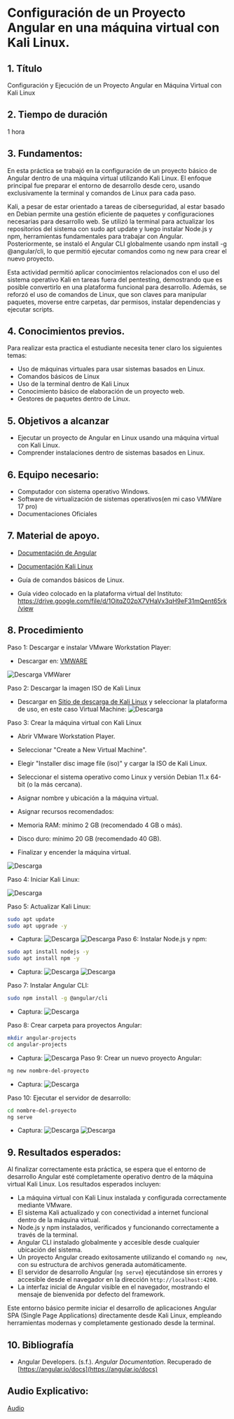 # Configuración de un Proyecto Angular en una máquina virtual con Kali Linux.

## 1. Título

Configuración y Ejecución de un Proyecto Angular en Máquina Virtual con Kali Linux

## 2. Tiempo de duración

1 hora

## 3. Fundamentos:

En esta práctica se trabajó en la configuración de un proyecto básico de Angular dentro de una máquina virtual utilizando Kali Linux. El enfoque principal fue preparar el entorno de desarrollo desde cero, usando exclusivamente la terminal y comandos de Linux para cada paso.

Kali, a pesar de estar orientado a tareas de ciberseguridad, al estar basado en Debian permite una gestión eficiente de paquetes y configuraciones necesarias para desarrollo web. Se utilizó la terminal para actualizar los repositorios del sistema con sudo apt update y luego instalar Node.js y npm, herramientas fundamentales para trabajar con Angular. Posteriormente, se instaló el Angular CLI globalmente usando npm install -g @angular/cli, lo que permitió ejecutar comandos como ng new para crear el nuevo proyecto.

Esta actividad permitió aplicar conocimientos relacionados con el uso del sistema operativo Kali en tareas fuera del pentesting, demostrando que es posible convertirlo en una plataforma funcional para desarrollo. Además, se reforzó el uso de comandos de Linux, que son claves para manipular paquetes, moverse entre carpetas, dar permisos, instalar dependencias y ejecutar scripts.

## 4. Conocimientos previos.

Para realizar esta practica el estudiante necesita tener claro los siguientes temas:

- Uso de máquinas virtuales para usar sistemas basados en Linux.
- Comandos básicos de Linux
- Uso de la terminal dentro de Kali Linux
- Conocimiento básico de elaboración de un proyecto web.
- Gestores de paquetes dentro de Linux.

## 5. Objetivos a alcanzar

- Ejecutar un proyecto de Angular en Linux usando una máquina virtual con Kali Linux.
- Comprender instalaciones dentro de sistemas basados en Linux.

## 6. Equipo necesario:

- Computador con sistema operativo Windows.
- Software de virtualización de sistemas operativos(en mi caso VMWare 17 pro)
- Documentaciones Oficiales

## 7. Material de apoyo.

- [Documentación de Angular](https://angular.io/)

- [Documentación Kali Linux ](https://www.kali.org/docs/)
- Guía de comandos básicos de Linux.
- Guía video colocado en la plataforma virtual del Instituto: https://drive.google.com/file/d/1OitqZ02pX7VHaVx3qH9eF31mQent65rk/view

## 8. Procedimiento

Paso 1: Descargar e instalar VMware Workstation Player:

- Descargar en: [VMWARE](https://www.vmware.com/go/downloadplayer)

![Descarga VMWarer](src/imagewm.png)

Paso 2: Descargar la imagen ISO de Kali Linux

- Descargar en [Sitio de descarga de Kali Linux](https://www.kali.org/get-kali/#kali-platforms) y seleccionar la plataforma de uso, en este caso Virtual Machine:
  ![Descarga ](src/vmachine.png)

Paso 3: Crear la máquina virtual con Kali Linux

- Abrir VMware Workstation Player.

- Seleccionar "Create a New Virtual Machine".

- Elegir "Installer disc image file (iso)" y cargar la ISO de Kali Linux.

- Seleccionar el sistema operativo como Linux y versión Debian 11.x 64-bit (o la más cercana).

- Asignar nombre y ubicación a la máquina virtual.

- Asignar recursos recomendados:

- Memoria RAM: mínimo 2 GB (recomendado 4 GB o más).

- Disco duro: mínimo 20 GB (recomendado 40 GB).

- Finalizar y encender la máquina virtual.

![Descarga ](src/kaliconf.png)

Paso 4: Iniciar Kali Linux:

![Descarga ](src/kali1.png)

Paso 5: Actualizar Kali Linux:

```bash
sudo apt update
sudo apt upgrade -y
```

- Captura:
  ![Descarga ](src/kali2.png)
  ![Descarga ](src/kali3.png)
  Paso 6: Instalar Node.js y npm:

```bash
sudo apt install nodejs -y
sudo apt install npm -y
```

- Captura:
  ![Descarga ](src/kali4.png)
  ![Descarga ](src/kali5.png)

Paso 7: Instalar Angular CLI:

```bash
sudo npm install -g @angular/cli
```

- Captura:
  ![Descarga ](src/kali6.png)

Paso 8: Crear carpeta para proyectos Angular:

```bash
mkdir angular-projects
cd angular-projects
```

- Captura:
  ![Descarga ](src/kali7.png)
  Paso 9: Crear un nuevo proyecto Angular:

```bash
ng new nombre-del-proyecto
```

- Captura:
  ![Descarga ](src/kali8.png)

Paso 10: Ejecutar el servidor de desarrollo:

```bash
cd nombre-del-proyecto
ng serve
```

- Captura:
  ![Descarga ](src/kali9.png)
  ![Descarga ](src/kali10.png)

## 9. Resultados esperados:

Al finalizar correctamente esta práctica, se espera que el entorno de desarrollo Angular esté completamente operativo dentro de la máquina virtual Kali Linux. Los resultados esperados incluyen:

- La máquina virtual con Kali Linux instalada y configurada correctamente mediante VMware.
- El sistema Kali actualizado y con conectividad a internet funcional dentro de la máquina virtual.
- Node.js y npm instalados, verificados y funcionando correctamente a través de la terminal.
- Angular CLI instalado globalmente y accesible desde cualquier ubicación del sistema.
- Un proyecto Angular creado exitosamente utilizando el comando `ng new`, con su estructura de archivos generada automáticamente.
- El servidor de desarrollo Angular (`ng serve`) ejecutándose sin errores y accesible desde el navegador en la dirección `http://localhost:4200`.
- La interfaz inicial de Angular visible en el navegador, mostrando el mensaje de bienvenida por defecto del framework.

Este entorno básico permite iniciar el desarrollo de aplicaciones Angular SPA (Single Page Applications) directamente desde Kali Linux, empleando herramientas modernas y completamente gestionado desde la terminal.

## 10. Bibliografía

- Angular Developers. (s.f.). _Angular Documentation_. Recuperado de [https://angular.io/docs](https://angular.io/docs)

## Audio Explicativo:

[Audio](https://drive.google.com/file/d/1taj7yOHwjbViMmuwewUfPtgNCENmlIr5/view?usp=sharing)
